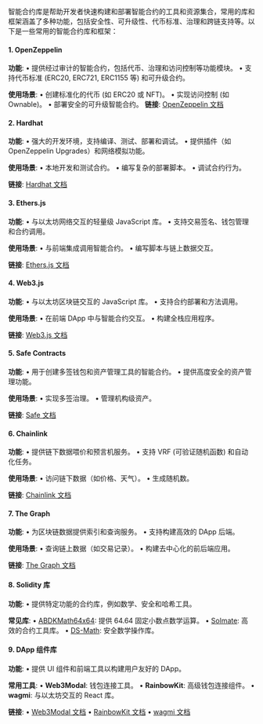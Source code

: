 
智能合约库是帮助开发者快速构建和部署智能合约的工具和资源集合，常用的库和框架涵盖了多种功能，包括安全性、可升级性、代币标准、治理和跨链支持等。以下是一些常用的智能合约库和框架：

#### **1. OpenZeppelin**

**功能**:
• 提供经过审计的智能合约，包括代币、治理和访问控制等功能模块。
• 支持代币标准 (ERC20, ERC721, ERC1155 等) 和可升级合约。

**使用场景**:
• 创建标准化的代币 (如 ERC20 或 NFT)。
• 实现访问控制 (如 Ownable)。
• 部署安全的可升级智能合约。
**链接**: [OpenZeppelin 文档](https://docs.openzeppelin.com/)

#### **2. Hardhat**

**功能**:
• 强大的开发环境，支持编译、测试、部署和调试。
• 提供插件（如 OpenZeppelin Upgrades）和网络模拟功能。

**使用场景**:
• 本地开发和测试合约。
• 编写复杂的部署脚本。
• 调试合约行为。

**链接**: [Hardhat 文档](https://hardhat.org/)

#### **3. Ethers.js**

**功能**:
• 与以太坊网络交互的轻量级 JavaScript 库。
• 支持交易签名、钱包管理和合约调用。

**使用场景**:
• 与前端集成调用智能合约。
• 编写脚本与链上数据交互。

**链接**: [Ethers.js 文档](https://docs.ethers.org/)

#### **4. Web3.js**

**功能**:
• 与以太坊区块链交互的 JavaScript 库。
• 支持合约部署和方法调用。

**使用场景**:
• 在前端 DApp 中与智能合约交互。
• 构建全栈应用程序。

**链接**: [Web3.js 文档](https://web3js.readthedocs.io/)

#### **5. Safe Contracts**

**功能**:
• 用于创建多签钱包和资产管理工具的智能合约。
• 提供高度安全的资产管理功能。

**使用场景**:
• 实现多签治理。
• 管理机构级资产。

**链接**: [Safe 文档](https://docs.safe.global/)

#### **6. Chainlink**

**功能**:
• 提供链下数据喂价和预言机服务。
• 支持 VRF (可验证随机函数) 和自动化任务。

**使用场景**:
• 访问链下数据（如价格、天气）。
• 生成随机数。

**链接**: [Chainlink 文档](https://docs.chain.link/)

#### **7. The Graph**
**功能**:
• 为区块链数据提供索引和查询服务。
• 支持构建高效的 DApp 后端。

**使用场景**:
• 查询链上数据（如交易记录）。
• 构建去中心化的前后端应用。

**链接**: [The Graph 文档](https://thegraph.com/docs/)

#### **8. Solidity 库**

**功能**:
• 提供特定功能的合约库，例如数学、安全和哈希工具。

**常见库**:
• [ABDKMath64x64](https://github.com/abdk-consulting/abdk-libraries-solidity): 提供 64.64 固定小数点数学运算。
• [Solmate](https://github.com/Rari-Capital/solmate): 高效的合约工具库。
• [DS-Math](https://github.com/dapphub/ds-math): 安全数学操作库。

#### **9. DApp 组件库**

**功能**:
	• 提供 UI 组件和前端工具以构建用户友好的 DApp。
  
**常用工具**:
• **Web3Modal**: 钱包连接工具。
• **RainbowKit**: 高级钱包连接组件。
• **wagmi**: 与以太坊交互的 React 库。

**链接**:
• [Web3Modal 文档](https://web3modal.com/)
• [RainbowKit 文档](https://rainbowkit.com/)
• [wagmi 文档](https://wagmi.sh/)

